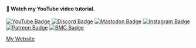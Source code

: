 <h4>👋 Watch my YouTube video tutorial.</h4>

[![YouTube Badge](https://img.shields.io/badge/-YouTube-EA3223?style=for-the-badge&logo=youtube&logoColor=white)](https://www.youtube.com/waterydesert)
[![Discord Badge](https://img.shields.io/badge/-Discord-5865F2?style=for-the-badge&logo=discord&logoColor=white)](https://discord.gg/f9CC5sEK87)
[![Mastodon Badge](https://img.shields.io/badge/-Mastodon-6169F6?style=for-the-badge&logo=mastodon&logoColor=white)](https://mastodon.social/@watery_desert)
[![Instagram Badge](https://img.shields.io/badge/-Instagram-e84393?style=for-the-badge&logo=instagram&logoColor=white)](https://instagram.com/watery_desert)
[![Patreon Badge](https://img.shields.io/badge/-Patreon-FF424D?style=for-the-badge&logo=patreon&logoColor=white)](https://www.patreon.com/watery_desert)
[![BMC Badge](https://img.shields.io/badge/-Buy_Me_a_Coffee-FFDD00?style=for-the-badge&logo=buymeacoffee&logoColor=535353)](https://www.buymeacoffee.com/watery_desert)


<a href="https://waterydesert.com">
  <p>My Website</p>
</a>


<!--
**watery-desert/watery-desert** is a ✨ _special_ ✨ repository because its `README.md` (this file) appears on your GitHub profile.

Here are some ideas to get you started:

- 🔭 I’m currently working on ...
- 🌱 I’m currently learning ...
- 👯 I’m looking to collaborate on ...
- 🤔 I’m looking for help with ...
- 💬 Ask me about ...
- 📫 How to reach me: ...
- 😄 Pronouns: ...
- ⚡ Fun fact: ...
-->

